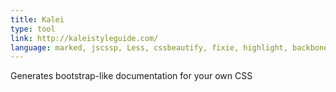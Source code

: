 ```yaml
---
title: Kalei
type: tool
link: http://kaleistyleguide.com/
language: marked, jscssp, Less, cssbeautify, fixie, highlight, backbone, underscore, jquery
---
```


Generates bootstrap-like documentation for your own CSS
